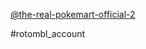 [@the-real-pokemart-official-2](https://www.tumblr.com/the-real-pokemart-official-2)

#rotombl_account 